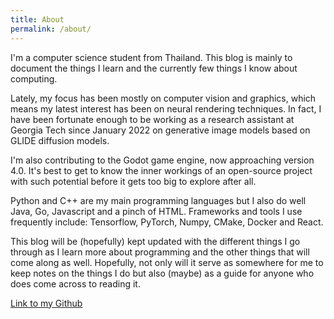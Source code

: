 ```yaml
---
title: About
permalink: /about/
---
```


I'm a computer science student from Thailand. This blog is mainly to document the things I learn and the currently few
things I know about computing.

Lately, my focus has been mostly on computer vision and graphics, which means my latest interest has been on neural rendering techniques.
In fact, I have been fortunate enough to be working as a research assistant at Georgia Tech since January 2022 on generative image models
based on GLIDE diffusion models.

I'm also contributing to the Godot game engine, now approaching version 4.0.
It's best to get to know the inner workings of an open-source project with such potential before it gets too big to explore after all.

Python and C++ are my main programming languages but I also do well Java, Go, Javascript and a pinch of HTML.
Frameworks and tools I use frequently include: Tensorflow, PyTorch, Numpy, CMake, Docker and React.

This blog will be (hopefully) kept updated with the different things I go through as I learn more about programming and
the other things that will come along as well. Hopefully, not only will it serve as somewhere for me to keep notes on
the things I do but also (maybe) as a guide for anyone who does come across to reading it.

[Link to my Github](https://github.com/keptsecret)
